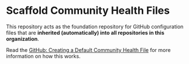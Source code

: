 # Scaffold Community Health Files

This repository acts as the foundation repository for GitHub configuration files that are **inherited (automatically) into all repositories in this organization**.

Read the [GitHub: Creating a Default Community Health File](https://docs.github.com/en/github/building-a-strong-community/creating-a-default-community-health-file) for more information on how this works.
